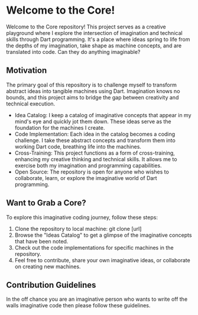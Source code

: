 <h1>Welcome to the Core!</h1>
<p>Welcome to the Core repository! This project serves as a creative playground where I explore the intersection of imagination and technical skills through Dart programming. It's a place where ideas spring to life from the depths of my imagination, take shape as machine concepts, and are translated into code. Can they do anything imaginable?</p>

<h2>Motivation</h2>
<p>The primary goal of this repository is to challenge myself to transform abstract ideas into tangible machines using Dart. Imagination knows no bounds, and this project aims to bridge the gap between creativity and technical execution.</p>

<ul>
<li>Idea Catalog: I keep a catalog of imaginative concepts that appear in my mind's eye and quickly jot them down. These ideas serve as the foundation for the machines I create.</li>

<li>Code Implementation: Each idea in the catalog becomes a coding challenge. I take these abstract concepts and transform them into working Dart code, breathing life into the machines. </li>

<li>Cross-Training: This project functions as a form of cross-training, enhancing my creative thinking and technical skills. It allows me to exercise both my imagination and programming capabilities.</li>

<li>Open Source: The repository is open for anyone who wishes to collaborate, learn, or explore the imaginative world of Dart programming.</li>
</ul>

<h2>Want to Grab a Core?</h2>
<p>To explore this imaginative coding journey, follow these steps:</p>
<ol>
<li>Clone the repository to local machine: git clone [url]</li>
<li>Browse the "Ideas Catalog" to get a glimpse of the imaginative concepts that have been noted.</li>
<li>Check out the code implementations for specific machines in the repository.</li>
<li>Feel free to contribute, share your own imaginative ideas, or collaborate on creating new machines.</li>
</ol>

<h2>Contribution Guidelines</h2>
<p>In the off chance you are an imaginative person who wants to write off the walls imaginative code then please follow these guidelines.</p>
